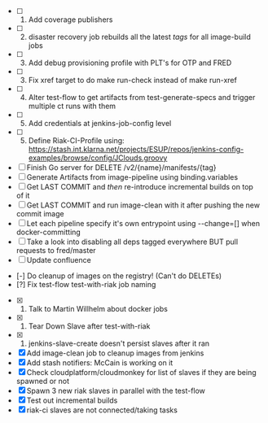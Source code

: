  - [ ] 1. Add coverage publishers
 - [ ] 2. disaster recovery job rebuilds all the latest _tags_ for all image-build jobs
 - [ ] 3. Add debug provisioning profile with PLT's for OTP and FRED
 - [ ] 3. Fix xref target to do make run-check instead of make run-xref
 - [ ] 4. Alter test-flow to get artifacts from test-generate-specs and trigger multiple ct runs with them
 - [ ] 5. Add credentials at jenkins-job-config level
 - [ ] 5. Define Riak-CI-Profile using: https://stash.int.klarna.net/projects/ESUP/repos/jenkins-config-examples/browse/config/JClouds.groovy
 - [ ] Finish Go server for DELETE /v2/{name}/manifests/{tag}
 - [ ] Generate Artifacts from image-pipeline using binding.variables
 - [ ] Get LAST COMMIT and _then_ re-introduce incremental builds on top of it
 - [ ] Get LAST COMMIT and run image-clean with it after pushing the new commit image
 - [ ] Let each pipeline specify it's own entrypoint using --change=[] when docker-committing
 - [ ] Take a look into disabling all deps tagged everywhere BUT pull requests to fred/master
 - [ ] Update confluence
 - [-] Do cleanup of images on the registry! (Can't do DELETEs)
 - [?] Fix test-flow test-with-riak job naming
 - [X] 1. Talk to Martin Willhelm about docker jobs
 - [X] 1. Tear Down Slave after test-with-riak
 - [X] 1. jenkins-slave-create doesn't persist slaves after it ran
 - [X] Add image-clean job to cleanup images from jenkins
 - [X] Add stash notifiers: McCain is working on it
 - [X] Check cloudplatform/cloudmonkey for list of slaves if they are being spawned or not
 - [X] Spawn 3 new riak slaves in parallel with the test-flow
 - [X] Test out incremental builds
 - [X] riak-ci slaves are not connected/taking tasks
